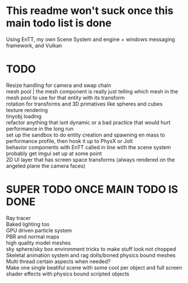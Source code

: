 # This readme won't suck once this main todo list is done
Using EnTT, my own Scene System and engine + windows messaging framework, and Vulkan
<br>
# TODO

Resize handling for camera and swap chain 
<br>
mesh pool | the mesh component is really just telling which mesh in the mesh pool to use for that entity with its transform
<br>
rotation for transforms and 3D primatives like spheres and cubes
<br>
texture rendering 
<br>
tinyobj loading 
<br>
refactor anything that isnt dynamic or a bad practice that would hurt performance in the long run 
<br>
set up the sandbox to do entity creation and spawning en mass to performance profile, then hook it up to PhysX or Jolt
<br>
behavior components with EnTT called in line with the scene system 
<br>
probably get imgui set up at some point
<br>
2D UI layer that has screen space transforms (always rendered on the angeled plane the camera faces)

# SUPER TODO ONCE MAIN TODO IS DONE
Ray tracer 
<br>
Baked lighting too
<br>
GPU driven particle system
<br>
PBR and normal maps 
<br>
high quality model meshes 
<br>
sky sphere/sky box environment tricks to make stuff look not chopped
<br>
Skeletal animation system and rag dolls/boned physics bound meshes
<br>
Multi thread certain aspects when needed? 
<br>
Make one single beatiful scene with some cool per object and full screen shader effects with physics bound scripted objects
